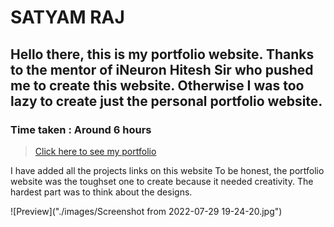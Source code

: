 # SATYAM RAJ
## Hello there, this is my portfolio website. Thanks to the mentor of iNeuron Hitesh Sir who pushed me to create this website. Otherwise I was too lazy to create just the personal portfolio website.

### Time taken : Around 6 hours

> [Click here to see my portfolio]("https://www.satyamraj.netlify.app")


I have added all the projects links on this website
To be honest, the portfolio website was the toughset one to create because it needed creativity.
The hardest part was to think about the designs.

![Preview]("./images/Screenshot from 2022-07-29 19-24-20.jpg")
